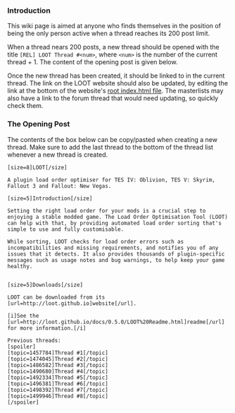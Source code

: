 ### Introduction

This wiki page is aimed at anyone who finds themselves in the position of being the only person active when a thread reaches its 200 post limit.

When a thread nears 200 posts, a new thread should be opened with the title `[REL] LOOT Thread #<num>`, where `<num>` is the number of the current thread + 1. The content of the opening post is given below.

Once the new thread has been created, it should be linked to in the current thread. The link on the LOOT website should also be updated, by editing the link at the bottom of the website's [root index.html file](https://github.com/loot/loot.github.io/blob/master/index.html). The masterlists may also have a link to the forum thread that would need updating, so quickly check them.

### The Opening Post

The contents of the box below can be copy/pasted when creating a new thread. Make sure to add the last thread to the bottom of the thread list whenever a new thread is created.

```
[size=8]LOOT[/size]

A plugin load order optimiser for TES IV: Oblivion, TES V: Skyrim, Fallout 3 and Fallout: New Vegas.

[size=5]Introduction[/size]

Setting the right load order for your mods is a crucial step to enjoying a stable modded game. The Load Order Optimisation Tool (LOOT) can help with that, by providing automated load order sorting that's simple to use and fully customisable.

While sorting, LOOT checks for load order errors such as incompatibilities and missing requirements, and notifies you of any issues that it detects. It also provides thousands of plugin-specific messages such as usage notes and bug warnings, to help keep your game healthy.


[size=5]Downloads[/size]

LOOT can be downloaded from its [url=http://loot.github.io]website[/url].

[i]See the [url=http://loot.github.io/docs/0.5.0/LOOT%20Readme.html]readme[/url] for more information.[/i]

Previous threads:
[spoiler]
[topic=1457784]Thread #1[/topic]
[topic=1474045]Thread #2[/topic]
[topic=1486582]Thread #3[/topic]
[topic=1490680]Thread #4[/topic]
[topic=1492334]Thread #5[/topic]
[topic=1496381]Thread #6[/topic]
[topic=1498392]Thread #7[/topic]
[topic=1499946]Thread #8[/topic]
[/spoiler]
```